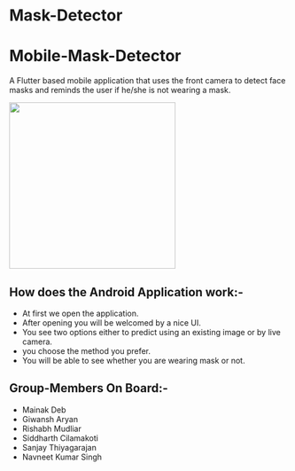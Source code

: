 # Mask-Detector
# Mobile-Mask-Detector 
A Flutter based mobile application that uses the front camera to detect face masks and reminds the user if he/she is not wearing a mask. 

<img src="https://i.pinimg.com/originals/11/0a/ae/110aaeaf39fdb82821c196259fff7194.jpg" width="300" height="300">

## How does the Android Application work:-
- At first we open the application.
- After opening you will be welcomed by a nice UI.
- You see two options either to predict using an existing image or by live camera.
- you choose the method you prefer.
- You will be able to see whether you are wearing mask or not.

## Group-Members On Board:-
- Mainak Deb
- Giwansh Aryan
- Rishabh Mudliar
- Siddharth Cilamakoti
- Sanjay Thiyagarajan
- Navneet Kumar Singh
